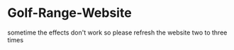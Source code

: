 # Golf-Range-Website
sometime the effects don't work so please refresh the website two to three times 
